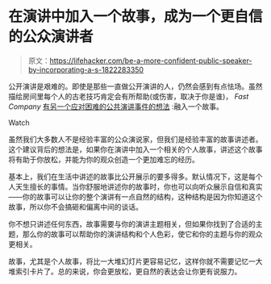 # 在演讲中加入一个故事，成为一个更自信的公众演讲者

> 原文：<https://lifehacker.com/be-a-more-confident-public-speaker-by-incorporating-a-s-1822283350>

公开演讲是艰难的。即使是那些一直做公开演讲的人，仍然会感到有点怯场。虽然描绘房间里每个人的古老技巧肯定会有所帮助(或伤害，取决于你是谁)， *Fast Company* [有另一个应对困难的公共演讲事件的想法](https://www.fastcompany.com/40517079/want-to-be-a-more-confident-speaker-tell-a-story) :融入一个故事。

Watch

虽然我们大多数人不是经验丰富的公众演说家，但我们是经验丰富的故事讲述者。这个建议背后的想法是，如果你在演讲中加入一个相关的个人故事，讲述这个故事将有助于你放松，并能为你的观众创造一个更加难忘的经历。

基本上，我们在生活中讲述的故事比公开展示的要多得多。默认情况下，这是每个人天生擅长的事情。当你舒服地讲述你的故事时，你也可以向听众展示自信和真实——你的故事可以让你的整个演讲有一点自然的结构，这种结构是因为你知道这个故事，所以你不会搞砸和偏离中间的谈话。

你不想只讲述任何东西，故事需要与你的演讲主题相关，但如果你找到了合适的主题，那么你的故事可以帮助你的演讲结构和个人色彩，使它和你的主题与你的观众更相关。

故事，尤其是个人故事，将比一大堆幻灯片更容易记忆，这样你就不需要记忆一大堆索引卡片了。总的来说，你会更放松，更自然的表达会让你更有说服力。